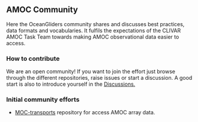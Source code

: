## AMOC Community

Here the OceanGliders community shares and discusses best practices, data formats and vocabularies. 
It fulfils the expectations of the CLIVAR AMOC Task Team towards making AMOC observational data easier to access.


### How to contribute

We are an open community! If you want to join the effort just browse through the different repositories, raise issues or start a discussion. A good start is also to introduce yourself in the <a href="https://github.com/AMOCcommunity/.github/discussions">Discussions.</a>

### Initial community efforts

- <a href="http://github.com/AMOCcommunity/MOC-transports">MOC-transports</a> repository for access AMOC array data.
<!--

**Here are some ideas to get you started:**

🙋‍♀️ A short introduction - what is your organization all about?
🌈 Contribution guidelines - how can the community get involved?
👩‍💻 Useful resources - where can the community find your docs? Is there anything else the community should know?
🍿 Fun facts - what does your team eat for breakfast?
🧙 Remember, you can do mighty things with the power of [Markdown](https://docs.github.com/github/writing-on-github/getting-started-with-writing-and-formatting-on-github/basic-writing-and-formatting-syntax)
-->
